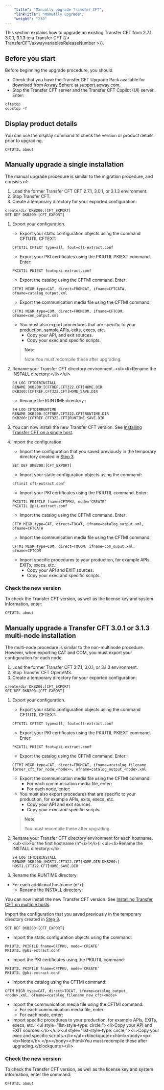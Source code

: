 ```yaml
---
    "title": "Manually upgrade Transfer CFT",
    "linkTitle": "Manually upgrade",
    "weight": "230"
---
```

This section explains how to upgrade an existing Transfer CFT from 2.7.1, 3.0.1, 3.1.3 to a Transfer CFT {{< TransferCFT/axwayvariablesReleaseNumber  >}}.

Before you start
----------------

Before beginning the upgrade procedure, you should:

- Check that you have the Transfer CFT Upgrade Pack available for download from Axway Sphere at [support.axway.com](https://support.axway.com/).
- Stop the Transfer CFT server and the Transfer CFT Copilot (UI) server. Enter:

```
cftstop
copstop -f
```

Display product details
-----------------------

You can use the display command to check the version or product details prior to upgrading.

```
CFTUTIL about
```

Manually upgrade a single installation
--------------------------------------

The manual upgrade procedure is similar to the migration procedure, and consists of:<span id="step3_single"></span>

1. Load the former Transfer CFT CFT 2.7.1, 3.0.1, or 3.1.3 environment.
1. Stop Transfer CFT.
1. Create a temporary directory for your exported configuration:

```
create/dir DKB200:[CFT_EXPORT]
SET DEF DKB200:[CFT_EXPORT]
```

1. Export your configuration.

    -   Export your static configuration objects using the command CFTUTIL CFTEXT:

    ```
    CFTUTIL CFTEXT type=all, fout=cft-extract.conf
    ```

    -   Export your PKI certificates using the PKIUTIL PKIEXT command. Enter:

    ```
    PKIUTIL PKIEXT fout=pki-extract.conf
    ```

    -   Export the catalog using the CFTMI command. Enter:

    ```
    CFTMI MIGR type=CAT, direct=FROMCAT, ifname=CFTCATA, ofname=catalog_output.xml
    ```

    -   Export the communication media file using the CFTMI command:

    ```
    CFTMI MIGR type=COM, direct=FROMCOM, ifname=CFTCOM, ofname=com_output.xml
    ```

    -   You must also export procedures that are specific to your production, sample APIs, exits, execs, etc.
        -   Copy your API, and exit sources.
        -   Copy your exec and specific scripts.

    > **Note**
    >
    > Note You must recompile these after upgrading.

1. Rename your Transfer CFT directory environment.
    &lt;ul&gt;&lt;li&gt;Rename the INSTALL directory:&lt;/li&gt;&lt;/ul&gt;
    ```
    SH LOG CFTDIRINSTALL
    RENAME DKB200:[CFTREF.CFT322.CFT]HOME.DIR
    DKB200:[CFTREF.CFT322.CFT]HOME_SAVE.DIR
    ```
    -   Rename the RUNTIME directory :

    ```
    SH LOG CFTDIRRUNTIME
    RENAME DKB200:[CFTREF.CFT322.CFT]RUNTIME.DIR
    DKB200:[CFTREF.CFT322.CFT]RUNTIME_SAVE.DIR
    ```
1. You can now install the new Transfer CFT version. See [Installing Transfer CFT on a single host](../../c_cft_introduction_vms/installation/t_install_single_host).
1. Import the configuration.
    -   Import the configuration that you saved previously in the temporary directory created in [Step 3](#step3_single).

    ```
    SET DEF DKB200:[CFT_EXPORT]
    ```
    -   Import your static configuration objects using the command:

    ```
    cftinit cft-extract.conf
    ```
    -   Import your PKI certificates using the PKIUTIL command. Enter:

    ```
    PKIUTIL PKIFILE fname=CFTPKU, mode='CREATE’
    PKIUTIL @pki-extract.conf
    ```
    -   Import the catalog using the CFTMI command. Enter:

    ```
    CFTM MIGR type=CAT, direct=TOCAT, ifname=catalog_output.xml,
    ofname=CFTCATA
    ```
    -   Import the communication media file using the CFTMI command:

    ```
    CFTMI MIGR type=COM, direct=TOCOM, ifname=com_ouput.xml,
    ofname=CFTCOM
    ```
    -   Import specific procedures to your production, for example APIs, EXITs, execs, etc.:
        -   Copy your API and EXIT sources.
        -   Copy your exec and specific scripts.

### Check the new version

To check the Transfer CFT version, as well as the license key and system information, enter:

```
CFTUTIL about
```
<span id="Upgradin"></span>

Manually upgrade a Transfer CFT 3.0.1 or 3.1.3 multi-node installation
----------------------------------------------------------------------

The multi-node procedure is similar to the non-multinode procedure. However, when exporting CAT and COM, you must export your configuration for each node. <span id="temp_dir_step3"></span>

1. Load the former Transfer CFT 2.7.1, 3.0.1, or 3.1.3 environment.
1. Stop Transfer CFT OpenVMS.
1. Create a temporary directory for your exported configuration:

```
create/dir DKB200:[CFT_EXPORT]
SET DEF DKB200:[CFT_EXPORT]
```

1. Export your configuration.

    -   Export your static configuration objects using the command CFTUTIL CFTEXT:

    ```
    CFTUTIL CFTEXT type=all, fout=cft-extract.conf
    ```

    -   Export your PKI certificates using the PKIUTIL PKIEXT command. Enter:

    ```
    PKIUTIL PKIEXT fout=pki-extract.conf
    ```

    -   Export the catalog using the CFTMI command. Enter:

    ```
    CFTMI MIGR type=CAT, direct=FROMCAT, ifname=<catalog_filename_
    former_cft_for_node_<node>>, ofname=catalog_output_<node>.xml
    ```

    -   Export the communication media file using the CFTMI command:
        -   For each communication media file, enter:
        -   For each node, enter:

    <!-- -->

    -   You must also export procedures that are specific to your production, for example APIs, exits, execs, etc.
        -   Copy your API and exit sources.
        -   Copy your exec and specific scripts.

    > **Note**
    >
    > You must recompile these after upgrading.

1. Rename your Transfer CFT directory environment for each hostname.
    &lt;ul&gt;&lt;li&gt;For the first hostname (n°&lt;i&gt;1&lt;/i&gt;): &lt;ul&gt;&lt;li&gt;Rename the INSTALL directory:&lt;/li&gt;
    ```
    SH LOG CFTDIRINSTALL
    RENAME DKB200:[HOST1.CFT322.CFT]HOME.DIR DKB200:[
    HOST1.CFT322.CFT]HOME_SAVE.DIR
    ```
1. Rename the RUNTIME directory:

- For each additional hostname (n°*x*):
    -   Rename the INSTALL directory:

You can now install the new Transfer CFT version. See [Installing Transfer CFT on multiple hosts](../../c_cft_introduction_vms/t_install_multiple_host).

Import the configuration that you saved previously in the temporary directory created in [Step 3](#temp_dir_step3).

```
SET DEF DKB200:[CFT_EXPORT]
```

- Import the static configuration objects using the command:

```
PKIUTIL PKIFILE fname=CFTPKU, mode='CREATE’
PKIUTIL @pki-extract.conf
```

- Import the PKI certificates using the PKIUTIL command:

```
PKIUTIL PKIFILE fname=CFTPKU, mode='CREATE’
PKIUTIL @pki-extract.conf
```

- Import the catalog using the CFTMI command:

```
CFTM MIGR type=CAT, direct=TOCAT, ifname=catalog_output_
<node>.xml, ofname=<catalog_filename_new_cft><node>
```

- Import the communication media file using the CFTMI command:
    -   For each communication media file, enter:
    -   For each node, enter:
- Import specific procedures to your production, for example APIs, EXITs, execs, etc.:
    &lt;ul style="list-style-type: circle;"&gt;&lt;li&gt;Copy your API and EXIT sources.&lt;/li&gt;&lt;/ul&gt;&lt;ul style="list-style-type: circle;"&gt;&lt;li&gt;Copy your exec and specific scripts.&lt;/li&gt;&lt;/ul&gt;&lt;blockquote&gt;&lt;html&gt;&lt;body&gt;&lt;p&gt;&lt;b&gt;Note&lt;/b&gt; &lt;/p&gt;&lt;/body&gt;&lt;/html&gt;You must recompile these after upgrading.&lt;/blockquote&gt;&lt;/li&gt;

### Check the new version

To check the Transfer CFT version, as well as the license key and system information, enter the command:

```
CFTUTIL about
```
